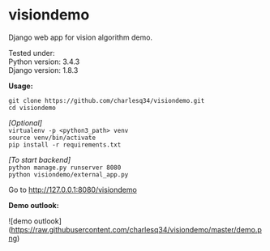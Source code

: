 # visiondemo
Django web app for vision algorithm demo.

Tested under: <br/>
Python version: 3.4.3 <br/>
Django version: 1.8.3


**Usage:**

`git clone https://github.com/charlesq34/visiondemo.git` <br/>
`cd visiondemo` <br/>

*[Optional]* <br/>
`virtualenv -p <python3_path> venv` <br/>
`source venv/bin/activate` <br/>
`pip install -r requirements.txt` <br/>

*[To start backend]* <br/>
`python manage.py runserver 8080` <br/>
`python visiondemo/external_app.py` <br/>

Go to http://127.0.0.1:8080/visiondemo


**Demo outlook:**

![demo outlook]
(https://raw.githubusercontent.com/charlesq34/visiondemo/master/demo.png)
